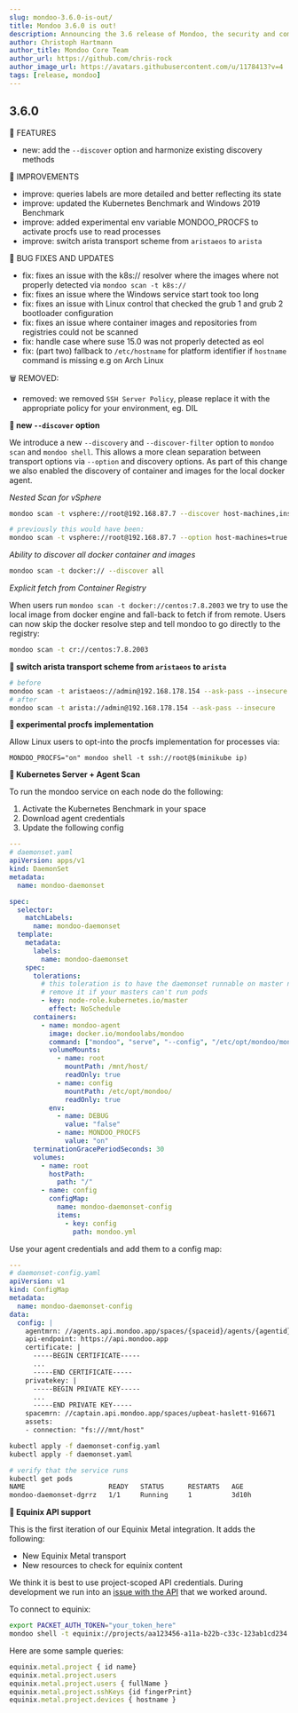 ```yaml
---
slug: mondoo-3.6.0-is-out/
title: Mondoo 3.6.0 is out!
description: Announcing the 3.6 release of Mondoo, the security and compliance platform that prioritizes risks that matter most in your infrastructure.
author: Christoph Hartmann
author_title: Mondoo Core Team
author_url: https://github.com/chris-rock
author_image_url: https://avatars.githubusercontent.com/u/1178413?v=4
tags: [release, mondoo]
---
```


## 3.6.0

🎉 FEATURES

- new: add the `--discover` option and harmonize existing discovery methods

🧹 IMPROVEMENTS

- improve: queries labels are more detailed and better reflecting its state
- improve: updated the Kubernetes Benchmark and Windows 2019 Benchmark
- improve: added experimental env variable MONDOO_PROCFS to activate procfs use to read processes
- improve: switch arista transport scheme from `aristaeos` to `arista`

🐛 BUG FIXES AND UPDATES

- fix: fixes an issue with the k8s:// resolver where the images where not properly detected via `mondoo scan -t k8s://`
- fix: fixes an issue where the Windows service start took too long
- fix: fixes an issue with Linux control that checked the grub 1 and grub 2 bootloader configuration
- fix: fixes an issue where container images and repositories from registries could not be scanned
- fix: handle case where suse 15.0 was not properly detected as eol
- fix: (part two) fallback to `/etc/hostname` for platform identifier if `hostname` command is missing e.g on Arch Linux

🗑 REMOVED:

- removed: we removed `SSH Server Policy`, please replace it with the appropriate policy for your environment, eg. DIL

**🥳 new `--discover` option**

We introduce a new `--discovery` and `--discover-filter` option to `mondoo scan` and `mondoo shell`. This allows a more clean separation between transport options via `--option` and discovery options. As part of this change we also enabled the discovery of container and images for the local docker agent.

_Nested Scan for vSphere_

```bash
mondoo scan -t vsphere://root@192.168.87.7 --discover host-machines,instances --discover-filter moids="HostSystem-ha-host"

# previously this would have been:
mondoo scan -t vsphere://root@192.168.87.7 --option host-machines=true --option instances=true --option moids="HostSystem-ha-host"
```

_Ability to discover all docker container and images_

```bash
mondoo scan -t docker:// --discover all
```

_Explicit fetch from Container Registry_

When users run `mondoo scan -t docker://centos:7.8.2003` we try to use the local image from docker engine and fall-back to fetch if from remote. Users can now skip the docker resolve step and tell mondoo to go directly to the registry:

```bash
mondoo scan -t cr://centos:7.8.2003
```

**🧹 switch arista transport scheme from `aristaeos` to `arista`**

```bash
# before
mondoo scan -t aristaeos://admin@192.168.178.154 --ask-pass --insecure
# after
mondoo scan -t arista://admin@192.168.178.154 --ask-pass --insecure
```

**🧪 experimental procfs implementation**

Allow Linux users to opt-into the procfs implementation for processes via:

```
MONDOO_PROCFS="on" mondoo shell -t ssh://root@$(minikube ip)
```

**🎉 Kubernetes Server + Agent Scan**

To run the mondoo service on each node do the following:

1. Activate the Kubernetes Benchmark in your space
2. Download agent credentials
3. Update the following config

```yaml
---
# daemonset.yaml
apiVersion: apps/v1
kind: DaemonSet
metadata:
  name: mondoo-daemonset

spec:
  selector:
    matchLabels:
      name: mondoo-daemonset
  template:
    metadata:
      labels:
        name: mondoo-daemonset
    spec:
      tolerations:
        # this toleration is to have the daemonset runnable on master nodes
        # remove it if your masters can't run pods
        - key: node-role.kubernetes.io/master
          effect: NoSchedule
      containers:
        - name: mondoo-agent
          image: docker.io/mondoolabs/mondoo
          command: ["mondoo", "serve", "--config", "/etc/opt/mondoo/mondoo.yml"]
          volumeMounts:
            - name: root
              mountPath: /mnt/host/
              readOnly: true
            - name: config
              mountPath: /etc/opt/mondoo/
              readOnly: true
          env:
            - name: DEBUG
              value: "false"
            - name: MONDOO_PROCFS
              value: "on"
      terminationGracePeriodSeconds: 30
      volumes:
        - name: root
          hostPath:
            path: "/"
        - name: config
          configMap:
            name: mondoo-daemonset-config
            items:
              - key: config
                path: mondoo.yml
```

Use your agent credentials and add them to a config map:

```yaml
---
# daemonset-config.yaml
apiVersion: v1
kind: ConfigMap
metadata:
  name: mondoo-daemonset-config
data:
  config: |
    agentmrn: //agents.api.mondoo.app/spaces/{spaceid}/agents/{agentid}
    api-endpoint: https://api.mondoo.app
    certificate: |
      -----BEGIN CERTIFICATE-----
      ...
      -----END CERTIFICATE-----
    privatekey: |
      -----BEGIN PRIVATE KEY-----
      ...
      -----END PRIVATE KEY-----
    spacemrn: //captain.api.mondoo.app/spaces/upbeat-haslett-916671
    assets:
    - connection: "fs:///mnt/host"
```

```bash
kubectl apply -f daemonset-config.yaml
kubectl apply -f daemonset.yaml

# verify that the service runs
kubectl get pods
NAME                     READY   STATUS      RESTARTS   AGE
mondoo-daemonset-dgrrz   1/1     Running     1          3d10h
```

**🎉 Equinix API support**

This is the first iteration of our Equinix Metal integration. It adds the following:

- New Equinix Metal transport
- New resources to check for equinix content

We think it is best to use project-scoped API credentials. During development we run into an [issue with the API](https://github.com/packethost/packngo/issues/245) that we worked around.

To connect to equinix:

```bash
export PACKET_AUTH_TOKEN="your_token_here"
mondoo shell -t equinix://projects/aa123456-a11a-b22b-c33c-123ab1cd234
```

Here are some sample queries:

```javascript
equinix.metal.project { id name}
equinix.metal.project.users
equinix.metal.project.users { fullName }
equinix.metal.project.sshKeys {id fingerPrint}
equinix.metal.project.devices { hostname }
```
